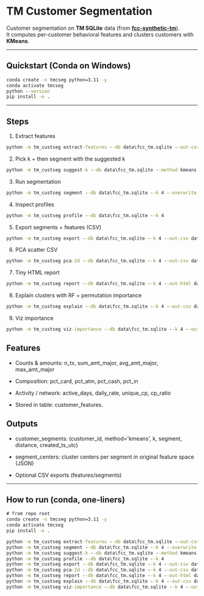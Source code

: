 # TM Customer Segmentation

Customer segmentation on **TM SQLite** data (from <a href="https://github.com/SKR35/FCC-Synthetic-TM" target="_blank" rel="noopener noreferrer">**fcc-synthetic-tm**</a>).  
It computes per-customer behavioral features and clusters customers with **KMeans**.

---

## Quickstart (Conda on Windows)

~~~bat
conda create -n tmcseg python=3.11 -y
conda activate tmcseg
python --version
pip install -e .
~~~

---

## Steps

1) Extract features

~~~bat
python -m tm_custseg extract-features --db data\fcc_tm.sqlite --out-csv data\customer_features.csv
~~~

2) Pick k + then segment with the suggested k

~~~bat
python -m tm_custseg suggest-k --db data\fcc_tm.sqlite --method kmeans --k 4 --kmin 2 --kmax 10 --out-csv data\k_sweep_active.csv
~~~

3) Run segmentation

~~~bat
python -m tm_custseg segment --db data\fcc_tm.sqlite --k 4 --overwrite --min-tx 1
~~~

4) Inspect profiles

~~~bat
python -m tm_custseg profile --db data\fcc_tm.sqlite --k 4
~~~

5) Export segments + features (CSV)

~~~bat
python -m tm_custseg export --db data\fcc_tm.sqlite --k 4 --out-csv data\segments_k4.csv
~~~

6) PCA scatter CSV

~~~bat
python -m tm_custseg pca-2d --db data\fcc_tm.sqlite --k 4 --out-csv data\pca2d_k4.csv
~~~

7) Tiny HTML report

~~~bat
python -m tm_custseg report --db data\fcc_tm.sqlite --k 4 --out-html data\seg_report_k4.html --pca-csv data\pca2d_k4.csv
~~~

8) Explain clusters with RF + permutation importance

~~~bat
python -m tm_custseg explain --db data\fcc_tm.sqlite --k 4 --out-csv data\importance_k4_cv5.csv --mode pi_cv --cv 5
~~~

9) Viz importance

~~~bat
python -m tm_custseg viz-importance --db data\fcc_tm.sqlite --k 4 --out-png data\importance_k4_grouped.png --cv 5
~~~

## Features

- Counts & amounts: n_tx, sum_amt_major, avg_amt_major, max_amt_major

- Composition: pct_card, pct_atm, pct_cash, pct_in

- Activity / network: active_days, daily_rate, unique_cp, cp_ratio

- Stored in table: customer_features.

## Outputs

- customer_segments: (customer_id, method='kmeans', k, segment, distance, created_ts_utc)

- segment_centers: cluster centers per segment in original feature space (JSON)

- Optional CSV exports (features/segments)

---

## How to run (conda, one-liners)

~~~bat
# from repo root
conda create -n tmcseg python=3.11 -y
conda activate tmcseg
pip install -e .

python -m tm_custseg extract-features --db data\fcc_tm.sqlite --out-csv data\customer_features.csv
python -m tm_custseg segment --db data\fcc_tm.sqlite --k 4 --overwrite --min-tx 1
python -m tm_custseg suggest-k --db data\fcc_tm.sqlite --method kmeans --k 4 --kmin 2 --kmax 10 --out-csv data\k_sweep_active.csv
python -m tm_custseg profile --db data\fcc_tm.sqlite --k 4
python -m tm_custseg export --db data\fcc_tm.sqlite --k 4 --out-csv data\segments_k4.csv
python -m tm_custseg pca-2d --db data\fcc_tm.sqlite --k 4 --out-csv data\pca2d_k4.csv
python -m tm_custseg report --db data\fcc_tm.sqlite --k 4 --out-html data\seg_report_k4.html --pca-csv data\pca2d_k4.csv
python -m tm_custseg explain --db data\fcc_tm.sqlite --k 4 --out-csv data\importance_k4_cv5.csv --mode pi_cv --cv 5
python -m tm_custseg viz-importance --db data\fcc_tm.sqlite --k 4 --out-png data\importance_k4_grouped.png --cv 5
~~~